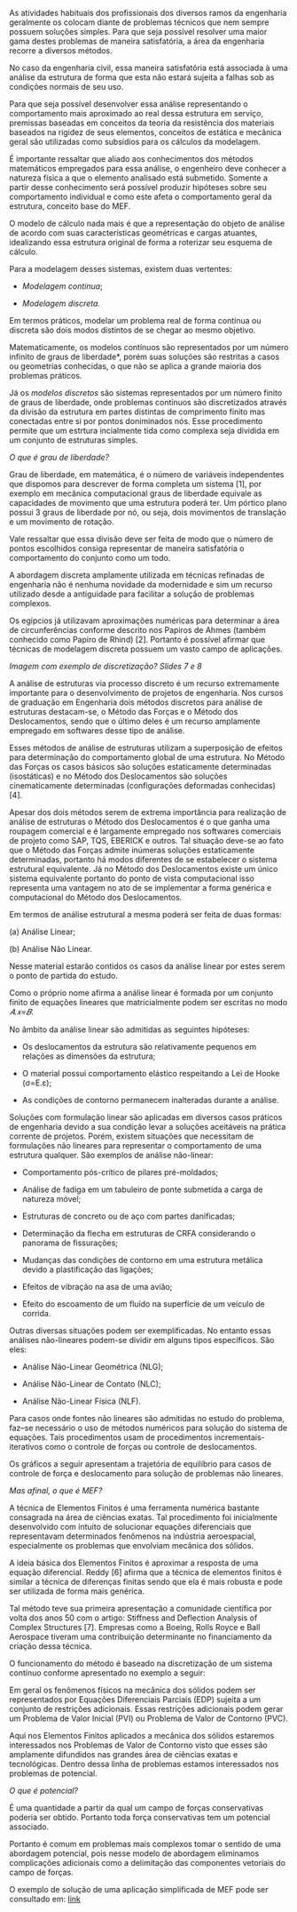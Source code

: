 As atividades habituais dos profissionais dos diversos ramos da engenharia geralmente os colocam diante de problemas técnicos que nem sempre possuem soluções simples. Para que seja possível resolver uma maior gama destes problemas de maneira satisfatória, a área da engenharia recorre a diversos métodos.

   No caso da engenharia civil, essa maneira satisfatória está associada à uma análise da estrutura de forma que esta não estará sujeita a falhas sob  as condições normais de seu uso.
    
   Para que seja possível desenvolver essa análise representando o comportamento mais aproximado ao real dessa estrutura em serviço, premissas baseadas em conceitos da teoria da resistência dos materiais baseados na rigidez de seus elementos, conceitos de estática e mecânica geral são utilizadas como subsídios para os cálculos da modelagem.
    
   É importante ressaltar que aliado aos conhecimentos dos métodos matemáticos empregados para essa análise, o engenheiro deve conhecer a natureza física a que o elemento analisado está submetido. Somente a partir desse conhecimento será possível produzir hipóteses sobre seu comportamento individual e como este afeta o comportamento geral da estrutura, conceito base do MEF.
    
   O modelo de cálculo nada mais é que a representação do objeto de análise de acordo com suas características geométricas e cargas atuantes, idealizando essa estrutura original de forma a roterizar seu esquema de cálculo.
    
   Para a modelagem desses sistemas, existem duas vertentes:
     
   - *Modelagem contínua*;
    
   - *Modelagem discreta*.
    
   Em termos práticos, modelar um problema real de forma contínua ou discreta são dois modos distintos de se chegar ao mesmo objetivo.
    
   Matematicamente, os modelos contínuos são representados por um número infinito de graus de liberdade*, porém suas soluções são  restritas a casos ou geometrias conhecidas, o que não se aplica a grande maioria dos problemas práticos.
    
   Já os *modelos discretos* são sistemas representados por um número finito de graus de liberdade, onde problemas contínuos são discretizados através da divisão da estrutura em partes distintas de comprimento finito mas conectadas entre si por pontos doniminados nós. Esse procedimento permite que um estrtura incialmente tida como complexa seja dividida em um conjunto de estruturas simples.
    
   *O que é grau de liberdade?*
    
   Grau de liberdade, em matemática, é o número de variáveis independentes que dispomos para descrever de forma completa um sistema [1], por exemplo em mecânica computacional graus de liberdade equivale as capacidades de movimento que uma estrutura poderá ter. Um pórtico plano possui 3 graus de liberdade por nó, ou seja, dois movimentos de translação e um movimento de rotação.
    
   Vale ressaltar que essa divisão deve ser feita de modo que o número de pontos escolhidos consiga representar de maneira satisfatória o comportamento do conjunto como um todo.
    
   A abordagem discreta amplamente utilizada em técnicas refinadas de engenharia não é nenhuma novidade da modernidade e sim um recurso utilizado desde a antiguidade para facilitar a solução de problemas complexos.
    
   Os egípcios já utilizavam aproximações numéricas para determinar a área de circunferências conforme descrito nos Papiros de Ahmes (também conhecido como Papiro de Rhind) [2]. Portanto é possível afirmar que técnicas de modelagem discreta possuem um vasto campo de aplicações. 
     
   *Imagem com exemplo de discretização? Slides 7 e 8*
    
   A análise de estruturas via processo discreto é um recurso extremamente importante para o desenvolvimento de projetos de engenharia. Nos cursos de graduação em Engenharia dois métodos discretos para análise de estruturas destacam-se, o Método das Forças e o Método dos Deslocamentos, sendo que o último deles é um recurso amplamente empregado em softwares desse tipo de análise.
    
   Esses métodos de análise de estruturas utilizam a superposição de efeitos para determinação do comportamento global de uma estrutura. No Método das Forças os casos básicos são soluções estaticamente determinadas (isostáticas) e no Método dos Deslocamentos são soluções cinematicamente determinadas (configurações deformadas conhecidas) [4].
    
   Apesar dos dois métodos serem de extrema importância para realização de análise de estruturas o Método dos Deslocamentos é o que ganha uma roupagem comercial e é largamente empregado nos softwares comerciais de projeto como SAP, TQS, EBERICK e outros. Tal situação deve-se ao fato que o Método das Forças admite inúmeras soluções estaticamente determinadas, portanto há modos diferentes de se estabelecer o sistema estrutural equivalente. Já no Método dos Deslocamentos existe um único sistema equivalente portanto do ponto de vista computacional isso representa uma vantagem no ato de se implementar a forma genérica e computacional do Método dos Deslocamentos.
   
   Em termos de análise estrutural a mesma poderá ser feita de duas formas:
    
   (a) Análise Linear;
    
   (b) Análise Não Linear.
    
   Nesse material estarão contidos os casos da análise linear por estes serem o ponto de partida do estudo.
   
   Como o próprio nome afirma a análise linear é formada por um conjunto finito de equações lineares que matricialmente podem ser escritas no modo *𝐴.𝑥=𝐵*.
    
   No âmbito da análise linear são admitidas as seguintes hipóteses:
   
   - Os deslocamentos da estrutura são relativamente pequenos em relações as dimensões da estrutura;
   
   - O material possui comportamento elástico respeitando a Lei de Hooke (σ=E.ε);
   
   - As condições de contorno permanecem inalteradas durante a análise.
    
   Soluções com formulação linear são aplicadas em diversos casos práticos de engenharia devido a sua condição levar a soluções aceitáveis na prática corrente de projetos. Porém, existem situações que necessitam de formulações não lineares para representar o comportamento de uma estrutura qualquer. São exemplos de análise não-linear:
   
   - Comportamento pós-crítico de pilares pré-moldados;
    
   - Análise de fadiga em um tabuleiro de ponte submetida a carga de natureza móvel;
    
   - Estruturas de concreto ou de aço com partes danificadas;
   
   - Determinação da flecha em estruturas de CRFA considerando o panorama de fissurações;
   
   - Mudanças das condições de contorno em uma estrutura metálica devido a plastificação das ligações;

   - Efeitos de vibração na asa de uma avião;

   - Efeito do escoamento de um fluído na superfície de um veículo de corrida.
 
   Outras diversas situações podem ser exemplificadas. No entanto essas análises não-lineares podem-se dividir em alguns tipos específicos. São eles:

   - Análise Não-Linear Geométrica (NLG);
   
   - Análise Não-Linear de Contato (NLC);
    
   - Análise Não-Linear Física (NLF).
    
   Para casos onde fontes não lineares são admitidas no estudo do problema, faz–se necessário o uso de métodos numéricos para solução do sistema de equações. Tais procedimentos usam de procedimentos incrementais-iterativos como o controle de forças ou controle de deslocamentos. 
   
   Os gráficos a seguir apresentam a trajetória de equilíbrio para casos de controle de força e deslocamento para solução de problemas não lineares.
    
   *Mas afinal, o que é MEF?*
    
   A técnica de Elementos Finitos é uma ferramenta numérica bastante consagrada na área de ciências exatas. Tal procedimento foi inicialmente desenvolvido com intuito de solucionar equações diferenciais que representavam determinados fenômenos na indústria aeroespacial, especialmente os problemas que envolviam mecânica dos sólidos.
    
   A ideia básica dos Elementos Finitos é aproximar a resposta de uma equação diferencial. Reddy [6] afirma que a técnica de elementos finitos é similar a técnica de diferenças finitas sendo que ela é mais robusta e pode ser utilizada de forma mais genérica.
   
   Tal método teve sua primeira apresentação a comunidade científica por volta dos anos 50 com o artigo: Stiffness and Deflection Analysis of Complex Structures [7]. Empresas como a Boeing, Rolls Royce e Ball Aerospace tiveram uma contribuição determinante no financiamento da criação dessa técnica.
    
   O funcionamento do método é baseado na discretização de um sistema contínuo conforme apresentado no exemplo a seguir:
   
    
   Em geral os fenômenos físicos na mecânica dos sólidos podem ser representados por Equações Diferenciais Parciais (EDP) sujeita a um conjunto de restrições adicionais. Essas restrições adicionais podem gerar um Problema de Valor Inicial (PVI) ou Problema de Valor de Contorno (PVC).
    
   Aqui nos Elementos Finitos aplicados a mecânica dos sólidos estaremos interessados nos Problemas de Valor de Contorno visto que esses são amplamente difundidos nas grandes área de ciências exatas e tecnológicas. Dentro dessa linha de problemas estamos interessados nos problemas de potencial.
    
   *O que é potencial?*
    
   É uma quantidade a partir da qual um campo de forças conservativas poderia ser obtido. Portanto toda força conservativas tem um potencial associado.
    
   Portanto é comum em problemas mais complexos tomar o sentido de uma abordagem potencial, pois nesse modelo de abordagem eliminamos complicações adicionais como a delimitação das componentes vetoriais do campo de forças.
    



O exemplo de solução de uma aplicação simplificada de MEF pode ser consultado em: [link](https://nbviewer.jupyter.org/github/wmpjrufg/INTRODUCAO_MEF/blob/gh-pages/notebook2.ipynb)
